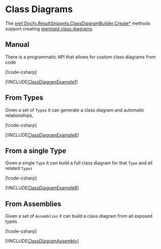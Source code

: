 ﻿# Class Diagrams

The <xref:Docfx.ResultSnippets.ClassDiagramBuilder.Create*> methods
support
creating [mermaid class diagrams](https://mermaid.js.org/syntax/classDiagram.html)

## Manual

There is a programmatic API that allows for custom class diagrams from code

[!code-csharp[](../../Docfx.ResultSnippets.Tests/ClassDiagramTests.cs#ClassDiagramExample14)]

[!INCLUDE[ClassDiagramExample1](../../Docfx.ResultSnippets.Tests/__examples__/ClassDiagramTests.Case16.md)]

## From Types

Given a set of `Types` it can generate a class diagram and automatic
relationships,

[!code-csharp[](../../Docfx.ResultSnippets.Tests/ClassDiagramTests.cs#ClassDiagramExample6)]

[!INCLUDE[ClassDiagramExample6](../../Docfx.ResultSnippets.Tests/__examples__/ClassDiagramTests.Case6.md)]

## From a single Type

Given a single `Type` it can build a full class diagram for that `Type` and all
related `Types`

[!code-csharp[](../../Docfx.ResultSnippets.Tests/ClassDiagramTests.cs#ClassDiagramExample8)]

[!INCLUDE[ClassDiagramExample8](../../Docfx.ResultSnippets.Tests/__examples__/ClassDiagramTests.Case10.md)]

## From Assemblies

Given a set of `Assemblies` it can build a class diagram from all exposed types

[!code-csharp[](../../Docfx.ResultSnippets.Tests/ClassDiagramTests.cs#ClassDiagramAssembly)]

[!INCLUDE[ClassDiagramAssembly](../../Docfx.ResultSnippets.Tests/__examples__/ClassDiagramTests.Case9.md)]

